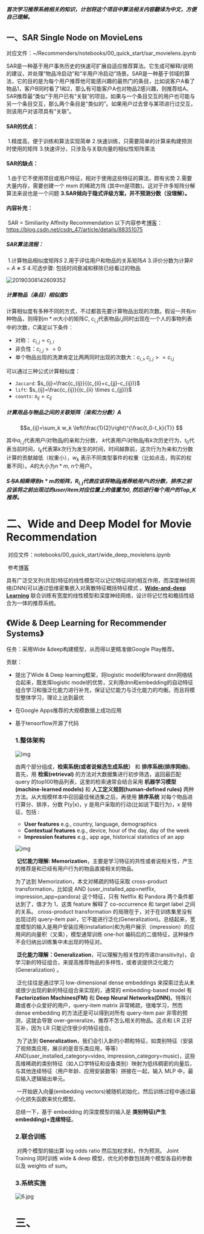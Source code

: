 ##### ﻿首次学习推荐系统相关的知识，计划将这个项目中算法相关内容翻译为中文，方便自己理解。

## 一、SAR Single Node on MovieLens

​	对应文件：~/Recommenders/notebooks/00_quick_start/sar_movielens.ipynb

​	SAR是一种基于用户事务历史的快速可扩展自适应推荐算法。它生成可解释/说明的建议，并处理“物品冷启动”和“半用户冷启动”场景。SAR是一种基于邻域的算法，它的目的是为每个用户推荐他可能感兴趣的最热门的条目，比如说客户A看了物品1，客户B同时看了1和2，那么有可能客户A也对物品2感兴趣，则推荐给A。
	SAR推荐最“类似”于用户已有“关联”的项目。如果与一个条目交互的用户也可能与另一个条目交互，那么两个条目是“类似的”。如果用户过去曾与某项进行过交互，则该用户对该项具有“关联”。

#### SAR的优点：

​	1.精度高，便于训练和算法实现简单
	2.快速训练，只需要简单的计算来构建预测时使用的矩阵
	3.快速评分，只涉及与关联向量的相似性矩阵乘法

#### SAR的缺点：

​	1.由于它不使用项目或用户特征，相对于使用这些特征的算法，颇有劣势
	2.需要大量内存，需要创建一个 mxm 的稀疏方阵 (其中m是项数)。这对于许多矩阵分解算法来说也是一个问题
	**3.SAR倾向于隐式评级方案，并不预测分数（没理解）。**

#### 内容补充：

​	SAR = Similiarity Affinity Recommendation
	以下内容参考[博客](https://blog.csdn.net/csdn_47/article/details/88351075)：https://blog.csdn.net/csdn_47/article/details/88351075

##### 	SAR算法流程：

​	1.计算物品相似度矩阵$S$ 
	2.用于评估用户和物品的关系矩阵$A$ 
	3.评价分数为计算$R=A∗S$
	4.可选步骤: 包括时间衰减和移除已经看过的物品

![20190308142609352](C:\Users\windows\Desktop\20190308142609352.png)

##### 计算物品（条目）相似度$S$

​	计算相似度有多种不同的方式，不过都首先要计算物品出现的次数。假设一共有$m$种物品，则得到$m*m$大小的矩阵$C$, $c_{i,j}$代表物品$i$,$j$同时出现在一个人的事物列表中的次数，$C$满足以下条件：

- 对称： $c_{i,j}=c_{j,i}$
- 非负性：$c_{i,j}>=0$
- 单个物品出现的洗漱肯定比两两同时出现的次数大：$c_{i,i},c_{j,j}>=c_{i.j}$

可以通过三种公式计算相似度：

- `Jaccard`: $s_{ij}=\frac{c_{ij}}{(c_{ii}+c_{jj}-c_{ij})}$
- `lift`: $s_{ij}=\frac{c_{ij}}{(c_{ii} \times c_{jj})}$
- `counts`: $s_{ij}=c_{ij}$

##### 计算用品与物品之间的关联矩阵（亲和力分数）$A$

$$a_{ij}=\sum_k w_k \left(\frac{1}{2}\right)^{\frac{t_0-t_k}{T}} $$

其中$a_{i,j}$代表用户$i$对物品$j$的亲和力分数， $k$代表用户$i$对物品$j$有$k$次历史行为，$t_0$代表当前时间，$t_k$代表第$k$次行为发生的时间，时间越靠前，这次行为为亲和力分数计算的贡献越低（权重小），$w_k$ 表示不同类型事件的权重（比如点击，购买的权重不同）。$A$的大小为$n*m$, $n$个用户。

##### $S$与$A$相乘得到$n*m$的矩阵，$R_{i,j}$代表应该将物品j推荐给用户i的分数，排序之前应该将之前出现过的user/item对应位置上的值置为0, 然后进行每个用户的Top_K推荐。

# 二、Wide and Deep Model for Movie Recommendation

​	对应文件：notebooks/00_quick_start/wide_deep_movielens.ipynb

​	参考[博客](http://www.shuang0420.com/2017/03/13/论文笔记%20-%20Wide%20and%20Deep%20Learning%20for%20Recommender%20Systems/)

​	具有广泛交叉列(共现)特征的线性模型可以记忆特征间的相互作用，而深度神经网络(DNN)可以通过低维密集嵌入对离散特征概括特征模式 。[**Wide-and-deep Learning**](https://arxiv.org/abs/1606.07792)  联合训练有宽度的线性模型和深度神经网络，设计将记忆性和概括性结合为一体的推荐系统。

## **《Wide & Deep Learning for Recommender Systems》**

任务：采用Wide &deep构建模型，从而得以更精准做Google Play推荐。 

贡献：

- 提出了Wide & Deep learning框架，将logistic model和forward dnn网络结合起来，既发挥logistic model的优势，又利用dnn和embedding的自动特征组合学习和强泛化能力进行补充，保证记忆能力与泛化能力的均衡。而且将模型整体学习，理论上达到最优

- 在Google Apps推荐的大规模数据上成功应用

- 基于tensorflow开源了代码 

  ### 1.整体架构

  ![img](http://images.shuang0420.com/images/%E8%AE%BA%E6%96%87%E7%AC%94%E8%AE%B0%20-%20Wide%20and%20Deep%20Learning%20for%20Recommender%20Systems/1.jpg) 

  ​	由两个部分组成，**检索系统(或者说候选生成系统）** 和 **排序系统(排序网络)**。首先，用 **检索(retrieval)** 的方法对大数据集进行初步筛选，返回最匹配 query 的top100物品列表，这里的检索通常会结合采用 **机器学习模型(machine-learned models)** 和 **人工定义规则(human-defined rules)** 两种方法。从大规模样本中召回最佳候选集之后，再使用 **排序系统** 对每个物品进行算分、排序，分数 P(y|x)，y 是用户采取的行动(比如说下载行为)，x 是特征，包括 :

  - **User features**
    e.g., country, language, demographics
  - **Contextual features**
    e.g., device, hour of the day, day of the week
  - **Impression features**
    e.g., app age, historical statistics of an app

  ![img](http://images.shuang0420.com/images/%E8%AE%BA%E6%96%87%E7%AC%94%E8%AE%B0%20-%20Wide%20and%20Deep%20Learning%20for%20Recommender%20Systems/3.jpg)

   **记忆能力理解: Memorization**，主要是学习特征的共性或者说相关性，产生的推荐是和已经有用户行为的物品直接相关的物品。 

  为了达到 Memorization，本文对稀疏的特征采取 cross-product transformation，比如说 AND (user_installed_app=netflix, impression_app=pandora) 这个特征，只有 Netflix 和 Pandora 两个条件都达到了，值才为 1，这类 feature 解释了 co-occurrence 和 target label 之间的关系。 cross-product transformation 的局限在于，对于在训练集里没有出现过的 query-item pair，它不能进行泛化(Generalization)。总结起来，宽度模型的输入是用户安装应用(installation)和为用户展示（impression）的应用间的向量积（叉乘），模型通常训练 one-hot 编码后的二值特征，这种操作不会归纳出训练集中未出现的特征对。

   **泛化能力理解：Generalization**，可以理解为相关性的传递(transitivity)，会学习新的特征组合，来提高推荐物品的多样性，或者说提供泛化能力(Generalization) 。

  ​	泛化往往是通过学习 low-dimensional dense embeddings 来探索过去从未或很少出现的新的特征组合来实现的，通常的 embedding-based model 有 **Factorization Machines(FM)** 和 **Deep Neural Networks(DNN)**。特殊兴趣或者小众爱好的用户，query-item matrix 非常稀疏，很难学习，然而 dense embedding 的方法还是可以得到对所有 query-item pair 非零的预测，这就会导致 over-generalize，推荐不怎么相关的物品。这点和 LR 正好互补，因为 LR 只能记住很少的特征组合。

  ​	为了达到 **Generalization**，我们会引入新的小颗粒特征，如类别特征（安装了视频类应用，展示的是音乐类应用，等等）AND(user_installed_category=video, impression_category=music)，这些高维稀疏的类别特征（如人口学特征和设备类别）映射为低纬稠密的向量后，与其他连续特征（用户年龄、应用安装数等）拼接在一起，输入 MLP 中，最后输入逻辑输出单元。

  ​	一开始嵌入向量(embedding vectors)被随机初始化，然后训练过程中通过最小化损失函数来优化模型。

  总结一下，基于 embedding 的深度模型的输入是 **类别特征(产生embedding)+连续特征**。

  ### 2.联合训练

  ​	对两个模型的输出算 log odds ratio 然后加权求和，作为预测。 Joint Training 同时训练 wide & deep 模型，优化的参数包括两个模型各自的参数以及 weights of sum。

  ### 3.系统实施

  ![6.jpg](http://images.shuang0420.com/images/%E8%AE%BA%E6%96%87%E7%AC%94%E8%AE%B0%20-%20Wide%20and%20Deep%20Learning%20for%20Recommender%20Systems/6.jpg) 

  # 三、

  

  

  